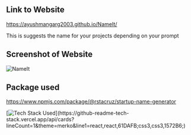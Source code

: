 ## Link to Website
https://ayushmangarg2003.github.io/NameIt/

This is suggests the name for your projects depending on your prompt 

## Screenshot of Website
![NameIt](https://user-images.githubusercontent.com/105537793/212303283-de1060b8-7a79-475f-b9d7-b90f6b380c83.png)

## Package used
https://www.npmjs.com/package/@rstacruz/startup-name-generator

[![Tech Stack Used](https://github-readme-tech-stack.vercel.app/api/cards?lineCount=1&theme=merko&line1=react,react,61DAFB;css3,css3,1572B6;)](https://github-readme-tech-stack.vercel.app/api/cards?lineCount=1&theme=merko&line1=react,react,61DAFB;css3,css3,1572B6;)
